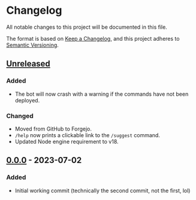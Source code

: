 # Changelog
All notable changes to this project will be documented in this file.

The format is based on [Keep a Changelog](https://keepachangelog.com/en/1.0.0/),
and this project adheres to [Semantic Versioning](https://semver.org/spec/v2.0.0.html).

## [Unreleased]
### Added
- The bot will now crash with a warning if the commands have not been deployed.

### Changed
- Moved from GitHub to Forgejo.
- `/help` now prints a clickable link to the `/suggest` command.
- Updated Node engine requirement to v18.

## [0.0.0] - 2023-07-02
### Added
- Initial working commit (technically the second commit, not the first, lol)

[Unreleased]: https://git.average.name/AverageHelper/Pippin/compare/v0.0.0...HEAD
[0.0.0]: https://git.average.name/AverageHelper/Pippin/releases/tag/v0.0.0
